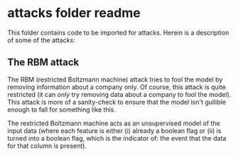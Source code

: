 # attacks folder readme

This folder contains code to be imported for attacks. Herein is a description of some of the attacks:

## The RBM attack

The RBM (restricted Boltzmann machine) attack tries to fool the model by removing information about a company only. Of course, this attack is quite restricted (it can *only* try removing data about a company to fool the model). This attack is more of a sanity-check to ensure that the model isn't gullible enough to fall for something like this.

The restricted Boltzmann machine acts as an unsupervised model of the input data (where each feature is either (i) already a boolean flag or (ii) is turned into a boolean flag, which is the indicator of: the event that the data for that column is present).

